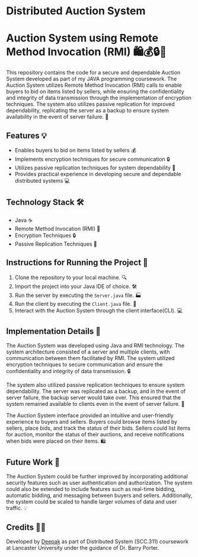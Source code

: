 # Distributed Auction System
 
Auction System using Remote Method Invocation (RMI) 🛍️💰🔒🔁
=============================================================

This repository contains the code for a secure and dependable Auction System developed as part of my JAVA programming coursework. The Auction System utilizes Remote Method Invocation (RMI) calls to enable buyers to bid on items listed by sellers, while ensuring the confidentiality and integrity of data transmission through the implementation of encryption techniques. The system also utilizes passive replication for improved dependability, replicating the server as a backup to ensure system availability in the event of server failure. 🚀

Features 💡
-----------

-   Enables buyers to bid on items listed by sellers 💰
-   Implements encryption techniques for secure communication 🔒
-   Utilizes passive replication techniques for system dependability 🔁
-   Provides practical experience in developing secure and dependable distributed systems 💻

Technology Stack 🛠️
--------------------

-   Java ☕
-   Remote Method Invocation (RMI) 🤝
-   Encryption Techniques 🔒
-   Passive Replication Techniques 🔁

Instructions for Running the Project 🚀
---------------------------------------

1.  Clone the repository to your local machine. 🔍
2.  Import the project into your Java IDE of choice. 🛠️
3.  Run the server by executing the `Server.java` file. 🏭
4.  Run the client by executing the `Client.java` file. 🏢
5.  Interact with the Auction System through the client interface(CLI). 💻

Implementation Details 📝
-------------------------

The Auction System was developed using Java and RMI technology. The system architecture consisted of a server and multiple clients, with communication between them facilitated by RMI. The system utilized encryption techniques to secure communication and ensure the confidentiality and integrity of data transmission. 🔒

The system also utilized passive replication techniques to ensure system dependability. The server was replicated as a backup, and in the event of server failure, the backup server would take over. This ensured that the system remained available to clients even in the event of server failure. 🔁

The Auction System interface provided an intuitive and user-friendly experience to buyers and sellers. Buyers could browse items listed by sellers, place bids, and track the status of their bids. Sellers could list items for auction, monitor the status of their auctions, and receive notifications when bids were placed on their items. 🛍️

Future Work 🔮
--------------

The Auction System could be further improved by incorporating additional security features such as user authentication and authorization. The system could also be extended to include features such as real-time bidding, automatic bidding, and messaging between buyers and sellers. Additionally, the system could be scaled to handle larger volumes of data and user traffic. 💡

Credits 👨‍💻
-------------

Developed by [Deepak](https://github.com/Deepak-0801) as part of Distributed System (SCC.311) coursework at Lancaster University under the guidance of Dr. Barry Porter.

